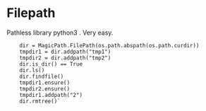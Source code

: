# Filepath
Pathless library python3 . Very easy. 

        dir = MagicPath.FilePath(os.path.abspath(os.path.curdir))     
        tmpdir1 = dir.addpath("tmp1")
        tmpdir2 = dir.addpath("tmp2")
        dir.is_dir() == True
        dir.ls()
        dir.findfile()
        tmpdir1.ensure()
        tmpdir2.ensure()
        tmpdir1.addpath("2")
        dir.rmtree()`
        


